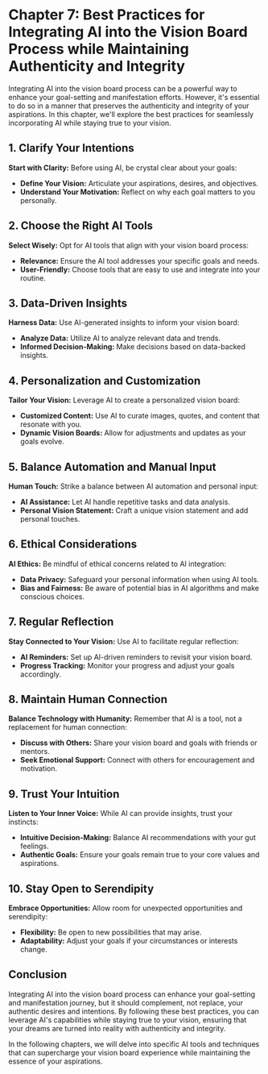 Chapter 7: Best Practices for Integrating AI into the Vision Board Process while Maintaining Authenticity and Integrity
=======================================================================================================================

Integrating AI into the vision board process can be a powerful way to enhance your goal-setting and manifestation efforts. However, it's essential to do so in a manner that preserves the authenticity and integrity of your aspirations. In this chapter, we'll explore the best practices for seamlessly incorporating AI while staying true to your vision.

**1. Clarify Your Intentions**
------------------------------

**Start with Clarity:** Before using AI, be crystal clear about your goals:

* **Define Your Vision:** Articulate your aspirations, desires, and objectives.
* **Understand Your Motivation:** Reflect on why each goal matters to you personally.

**2. Choose the Right AI Tools**
--------------------------------

**Select Wisely:** Opt for AI tools that align with your vision board process:

* **Relevance:** Ensure the AI tool addresses your specific goals and needs.
* **User-Friendly:** Choose tools that are easy to use and integrate into your routine.

**3. Data-Driven Insights**
---------------------------

**Harness Data:** Use AI-generated insights to inform your vision board:

* **Analyze Data:** Utilize AI to analyze relevant data and trends.
* **Informed Decision-Making:** Make decisions based on data-backed insights.

**4. Personalization and Customization**
----------------------------------------

**Tailor Your Vision:** Leverage AI to create a personalized vision board:

* **Customized Content:** Use AI to curate images, quotes, and content that resonate with you.
* **Dynamic Vision Boards:** Allow for adjustments and updates as your goals evolve.

**5. Balance Automation and Manual Input**
------------------------------------------

**Human Touch:** Strike a balance between AI automation and personal input:

* **AI Assistance:** Let AI handle repetitive tasks and data analysis.
* **Personal Vision Statement:** Craft a unique vision statement and add personal touches.

**6. Ethical Considerations**
-----------------------------

**AI Ethics:** Be mindful of ethical concerns related to AI integration:

* **Data Privacy:** Safeguard your personal information when using AI tools.
* **Bias and Fairness:** Be aware of potential bias in AI algorithms and make conscious choices.

**7. Regular Reflection**
-------------------------

**Stay Connected to Your Vision:** Use AI to facilitate regular reflection:

* **AI Reminders:** Set up AI-driven reminders to revisit your vision board.
* **Progress Tracking:** Monitor your progress and adjust your goals accordingly.

**8. Maintain Human Connection**
--------------------------------

**Balance Technology with Humanity:** Remember that AI is a tool, not a replacement for human connection:

* **Discuss with Others:** Share your vision board and goals with friends or mentors.
* **Seek Emotional Support:** Connect with others for encouragement and motivation.

**9. Trust Your Intuition**
---------------------------

**Listen to Your Inner Voice:** While AI can provide insights, trust your instincts:

* **Intuitive Decision-Making:** Balance AI recommendations with your gut feelings.
* **Authentic Goals:** Ensure your goals remain true to your core values and aspirations.

**10. Stay Open to Serendipity**
--------------------------------

**Embrace Opportunities:** Allow room for unexpected opportunities and serendipity:

* **Flexibility:** Be open to new possibilities that may arise.
* **Adaptability:** Adjust your goals if your circumstances or interests change.

**Conclusion**
--------------

Integrating AI into the vision board process can enhance your goal-setting and manifestation journey, but it should complement, not replace, your authentic desires and intentions. By following these best practices, you can leverage AI's capabilities while staying true to your vision, ensuring that your dreams are turned into reality with authenticity and integrity.

In the following chapters, we will delve into specific AI tools and techniques that can supercharge your vision board experience while maintaining the essence of your aspirations.
